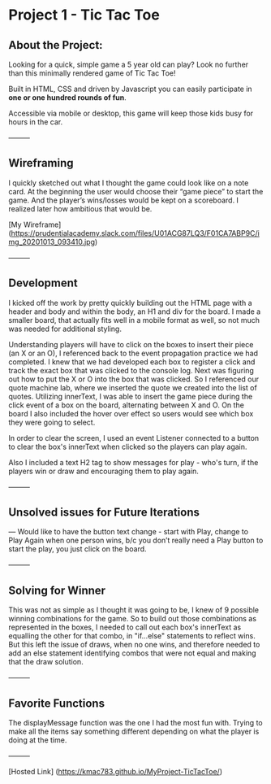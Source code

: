 # Project 1 - Tic Tac Toe

## About the Project: 

Looking for a quick, simple game a 5 year old can play? Look no further than this minimally rendered game of Tic Tac Toe!

Built in HTML, CSS and driven by Javascript you can easily participate in **one or one hundred rounds of fun**. 

Accessible via mobile or desktop, this game will keep those kids busy for hours in the car. 

———

## Wireframing 

I quickly sketched out what I thought the game could look like on a note card. At the beginning the user would choose their “game piece” to start the game. And the player’s wins/losses would be kept on a scoreboard. I realized later how ambitious that would be. 

[My Wireframe] (https://prudentialacademy.slack.com/files/U01ACG87LQ3/F01CA7ABP9C/img_20201013_093410.jpg)

———

## Development

I kicked off the work by pretty quickly building out the HTML page with a header and body and within the body, an H1 and div for the board. I made a smaller board, that actually fits well in a mobile format as well, so not much was needed for additional styling. 

Understanding players will have to click on the boxes to insert their piece (an X or an O), I referenced back to the event propagation practice we had completed. I knew that we had developed each box to register a click and track the exact box that was clicked to the console log. Next was figuring out how to put the X or O into the box that was clicked. So I referenced our quote machine lab, where we inserted the quote we created into the list of quotes. Utilizing innerText, I was able to insert the game piece during the click event of a box on the board, alternating between X and O. On the board I also included the hover over effect so users would see which box they were going to select.

In order to clear the screen, I used an event Listener connected to a button to clear the box's innerText when clicked so the players can play again. 

Also I included a text H2 tag to show messages for play - who's turn, if the players win or draw and encouraging them to play again.

———

## Unsolved issues for Future Iterations

— Would like to have the button text change - start with Play, change to Play Again when one person wins, b/c you don’t really need a Play button to start the play, you just click on the board. 

———

## Solving for Winner

This was not as simple as I thought it was going to be, I knew of 9 possible winning combinations for the game. So to build out those combinations as represented in the boxes, I needed to call out each box's innerText as equalling the other for that combo, in "if...else" statements to reflect wins. But this left the issue of draws, when no one wins, and therefore needed to add an else statement identifying combos that were not equal and making that the draw solution.

———

## Favorite Functions

The displayMessage function was the one I had the most fun with. Trying to make all the items say something different depending on what the player is doing at the time.

———

[Hosted Link] (https://kmac783.github.io/MyProject-TicTacToe/)